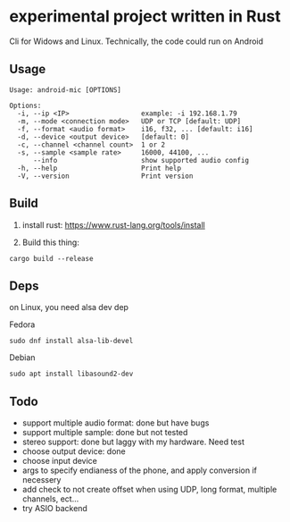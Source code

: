# experimental project written in Rust

Cli for Widows and Linux.
Technically, the code could run on Android

## Usage
```shell
Usage: android-mic [OPTIONS]

Options:
  -i, --ip <IP>                  example: -i 192.168.1.79
  -m, --mode <connection mode>   UDP or TCP [default: UDP]
  -f, --format <audio format>    i16, f32, ... [default: i16]
  -d, --device <output device>   [default: 0]
  -c, --channel <channel count>  1 or 2
  -s, --sample <sample rate>     16000, 44100, ...
      --info                     show supported audio config
  -h, --help                     Print help
  -V, --version                  Print version
```

## Build
1. install rust: https://www.rust-lang.org/tools/install

2. Build this thing:
  ```shell
  cargo build --release
  ```

## Deps
on Linux, you need alsa dev dep

Fedora
```shell
sudo dnf install alsa-lib-devel
```

Debian
```shell
sudo apt install libasound2-dev
```

## Todo 
- support multiple audio format: done but have bugs
- support multiple sample: done but not tested
- stereo support: done but laggy with my hardware. Need test
- choose output device: done
- choose input device
- args to specify endianess of the phone, and apply conversion if necessery
- add check to not create offset when using UDP, long format, multiple channels, ect...
- try ASIO backend